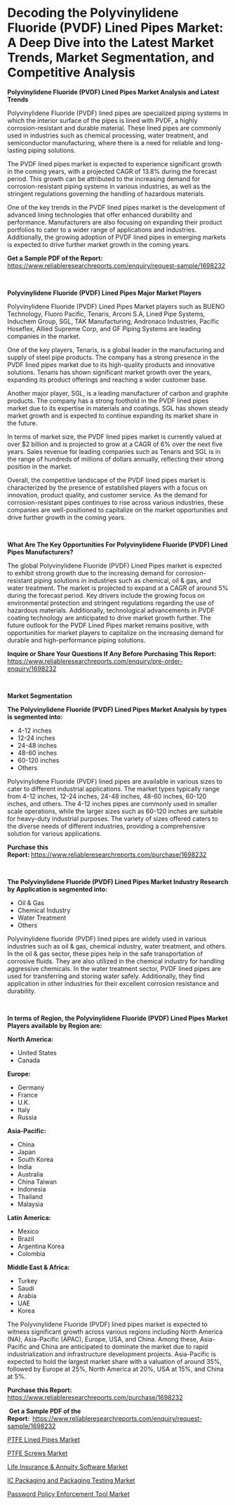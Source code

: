 <p><h1>Decoding the Polyvinylidene Fluoride (PVDF) Lined Pipes Market: A Deep Dive into the Latest Market Trends, Market Segmentation, and Competitive Analysis</h1></p><p><strong>Polyvinylidene Fluoride (PVDF) Lined Pipes Market Analysis and Latest Trends</strong></p>
<p><p>Polyvinylidene Fluoride (PVDF) lined pipes are specialized piping systems in which the interior surface of the pipes is lined with PVDF, a highly corrosion-resistant and durable material. These lined pipes are commonly used in industries such as chemical processing, water treatment, and semiconductor manufacturing, where there is a need for reliable and long-lasting piping solutions.</p><p>The PVDF lined pipes market is expected to experience significant growth in the coming years, with a projected CAGR of 13.8% during the forecast period. This growth can be attributed to the increasing demand for corrosion-resistant piping systems in various industries, as well as the stringent regulations governing the handling of hazardous materials.</p><p>One of the key trends in the PVDF lined pipes market is the development of advanced lining technologies that offer enhanced durability and performance. Manufacturers are also focusing on expanding their product portfolios to cater to a wider range of applications and industries. Additionally, the growing adoption of PVDF lined pipes in emerging markets is expected to drive further market growth in the coming years.</p></p>
<p><strong>Get a Sample PDF of the Report:&nbsp;</strong> <a href="https://www.reliableresearchreports.com/enquiry/request-sample/1698232">https://www.reliableresearchreports.com/enquiry/request-sample/1698232</a></p>
<p>&nbsp;</p>
<p><strong>Polyvinylidene Fluoride (PVDF) Lined Pipes Major Market Players</strong></p>
<p><p>Polyvinylidene Fluoride (PVDF) Lined Pipes Market players such as BUENO Technology, Fluoro Pacific, Tenaris, Arconi S.A, Lined Pipe Systems, Induchem Group, SGL, TAK Manufacturing, Andronaco Industries, Pacific Hoseflex, Allied Supreme Corp, and GF Piping Systems are leading companies in the market.</p><p>One of the key players, Tenaris, is a global leader in the manufacturing and supply of steel pipe products. The company has a strong presence in the PVDF lined pipes market due to its high-quality products and innovative solutions. Tenaris has shown significant market growth over the years, expanding its product offerings and reaching a wider customer base.</p><p>Another major player, SGL, is a leading manufacturer of carbon and graphite products. The company has a strong foothold in the PVDF lined pipes market due to its expertise in materials and coatings. SGL has shown steady market growth and is expected to continue expanding its market share in the future.</p><p>In terms of market size, the PVDF lined pipes market is currently valued at over $2 billion and is projected to grow at a CAGR of 6% over the next five years. Sales revenue for leading companies such as Tenaris and SGL is in the range of hundreds of millions of dollars annually, reflecting their strong position in the market.</p><p>Overall, the competitive landscape of the PVDF lined pipes market is characterized by the presence of established players with a focus on innovation, product quality, and customer service. As the demand for corrosion-resistant pipes continues to rise across various industries, these companies are well-positioned to capitalize on the market opportunities and drive further growth in the coming years.</p></p>
<p>&nbsp;</p>
<p><strong>What Are The Key Opportunities For Polyvinylidene Fluoride (PVDF) Lined Pipes Manufacturers?</strong></p>
<p><p>The global Polyvinylidene Fluoride (PVDF) Lined Pipes market is expected to exhibit strong growth due to the increasing demand for corrosion-resistant piping solutions in industries such as chemical, oil & gas, and water treatment. The market is projected to expand at a CAGR of around 5% during the forecast period. Key drivers include the growing focus on environmental protection and stringent regulations regarding the use of hazardous materials. Additionally, technological advancements in PVDF coating technology are anticipated to drive market growth further. The future outlook for the PVDF Lined Pipes market remains positive, with opportunities for market players to capitalize on the increasing demand for durable and high-performance piping solutions.</p></p>
<p><strong>Inquire or Share Your Questions If Any Before Purchasing This Report:</strong> <a href="https://www.reliableresearchreports.com/enquiry/pre-order-enquiry/1698232">https://www.reliableresearchreports.com/enquiry/pre-order-enquiry/1698232</a></p>
<p>&nbsp;</p>
<p><strong>Market Segmentation</strong></p>
<p><strong>The Polyvinylidene Fluoride (PVDF) Lined Pipes Market Analysis by types is segmented into:</strong></p>
<p><ul><li>4-12 inches</li><li>12-24 inches</li><li>24-48 inches</li><li>48-60 inches</li><li>60-120 inches</li><li>Others</li></ul></p>
<p><p>Polyvinylidene Fluoride (PVDF) lined pipes are available in various sizes to cater to different industrial applications. The market types typically range from 4-12 inches, 12-24 inches, 24-48 inches, 48-60 inches, 60-120 inches, and others. The 4-12 inches pipes are commonly used in smaller scale operations, while the larger sizes such as 60-120 inches are suitable for heavy-duty industrial purposes. The variety of sizes offered caters to the diverse needs of different industries, providing a comprehensive solution for various applications.</p></p>
<p><strong>Purchase this Report:&nbsp;</strong><a href="https://www.reliableresearchreports.com/purchase/1698232">https://www.reliableresearchreports.com/purchase/1698232</a></p>
<p>&nbsp;</p>
<p><strong>The Polyvinylidene Fluoride (PVDF) Lined Pipes Market Industry Research by Application is segmented into:</strong></p>
<p><ul><li>Oil & Gas</li><li>Chemical Industry</li><li>Water Treatment</li><li>Others</li></ul></p>
<p><p>Polyvinylidene fluoride (PVDF) lined pipes are widely used in various industries such as oil & gas, chemical industry, water treatment, and others. In the oil & gas sector, these pipes help in the safe transportation of corrosive fluids. They are also utilized in the chemical industry for handling aggressive chemicals. In the water treatment sector, PVDF lined pipes are used for transferring and storing water safely. Additionally, they find application in other industries for their excellent corrosion resistance and durability.</p></p>
<p>&nbsp;</p>
<p><strong>In terms of Region, the Polyvinylidene Fluoride (PVDF) Lined Pipes Market Players available by Region are:</strong></p>
<p>
    <p> <strong> North America: </strong>
        <ul>
            <li>United States</li>
            <li>Canada</li>
        </ul>
        </p> 
    <p> <strong> Europe: </strong>
        <ul>
            <li>Germany</li>
            <li>France</li>
            <li>U.K.</li>
            <li>Italy</li>
            <li>Russia</li>
        </ul>
        </p> 
    <p> <strong> Asia-Pacific: </strong>
        <ul>
            <li>China</li>
            <li>Japan</li>
            <li>South Korea</li>
            <li>India</li>
            <li>Australia</li>
            <li>China Taiwan</li>
            <li>Indonesia</li>
            <li>Thailand</li>
            <li>Malaysia</li>
        </ul>
        </p> 
    <p> <strong> Latin America: </strong>
        <ul>
            <li>Mexico</li>
            <li>Brazil</li>
            <li>Argentina Korea</li>
            <li>Colombia</li>
        </ul>
        </p> 
    <p> <strong> Middle East & Africa: </strong>
        <ul>
            <li>Turkey</li>
            <li>Saudi</li>
            <li>Arabia</li>
            <li>UAE</li>
            <li>Korea</li>
        </ul>
    </p>
    </p>
<p><p>The Polyvinylidene Fluoride (PVDF) lined pipes market is expected to witness significant growth across various regions including North America (NA), Asia-Pacific (APAC), Europe, USA, and China. Among these, Asia-Pacific and China are anticipated to dominate the market due to rapid industrialization and infrastructure development projects. Asia-Pacific is expected to hold the largest market share with a valuation of around 35%, followed by Europe at 25%, North America at 20%, USA at 15%, and China at 5%.</p></p>
<p><strong>Purchase this Report: </strong><a href="https://www.reliableresearchreports.com/purchase/1698232">https://www.reliableresearchreports.com/purchase/1698232</a></p>
<p>&nbsp;<strong>Get a Sample PDF of the Report:&nbsp;&nbsp;</strong><a href="https://www.reliableresearchreports.com/enquiry/request-sample/1698232">https://www.reliableresearchreports.com/enquiry/request-sample/1698232</a></p>
<p><strong></strong></p>
<p><p><a href="https://github.com/okotobwrhuteie/Market-Research-Report-List-1/blob/main/ptfe-lined-pipes-market.md">PTFE Lined Pipes Market</a></p><p><a href="https://github.com/myacatherineblakecaczo9vcsw/Market-Research-Report-List-1/blob/main/ptfe-screws-market.md">PTFE Screws Market</a></p><p><a href="https://medium.com/@doriscampbell78/analyzing-life-insurance-amp-annuity-software-market-global-industry-perspective-and-forecast-061a0bbf07a7">Life Insurance & Annuity Software Market</a></p><p><a href="https://medium.com/@dianeharris83/ic-packaging-and-packaging-testing-market-size-and-market-trends-complete-industry-overview-2024-76f9e6603a8a">IC Packaging and Packaging Testing Market</a></p><p><a href="https://medium.com/@doriscampbell78/password-policy-enforcement-tool-market-the-key-to-successful-business-strategy-forecast-till-2031-14f7e5074d17">Password Policy Enforcement Tool Market</a></p></p>